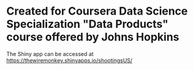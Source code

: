 # Created for Coursera Data Science Specialization "Data Products" course offered by Johns Hopkins

The Shiny app can be accessed at https://thewiremonkey.shinyapps.io/shootingsUS/
